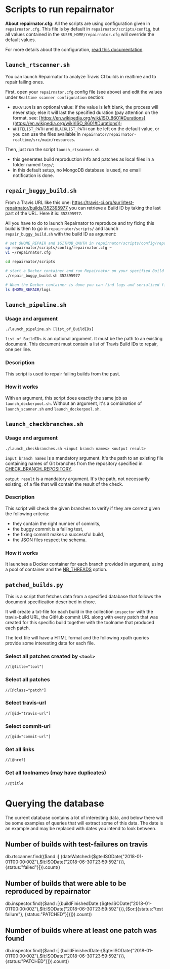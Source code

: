 # Scripts to run repairnator


**About repairnator.cfg**: All the scripts are using configuration given in `repairnator.cfg`.
This file is by default in `repairnator/scripts/config`, but all values contained in the `$USER_HOME/repairnator.cfg` will override the default values.

For more details about the configuration, [read this documentation](repairnator-config.md).

## `launch_rtscanner.sh`

You can launch Repairnator to analyze Travis CI builds in realtime and to repair failing ones.

First, open your `repairnator.cfg` config file (see above) and edit the values under `Realtime scanner configuration` section:
  - `DURATION` is an optional value: if the value is left blank, the process will never stop; else it will last the specified duration (pay attention on the format, see: [https://en.wikipedia.org/wiki/ISO_8601#Durations](https://en.wikipedia.org/wiki/ISO_8601#Durations));
  - `WHITELIST_PATH` and `BLACKLIST_PATH` can be left on the default value, or you can use the files available in `repairnator/repairnator-realtime/src/main/resources`.
  
Then, just run the script `launch_rtscanner.sh`.

* this generates build reproduction info and patches as local files in a folder named `logs/`;
* in this default setup, no MongoDB database is used, no email notification is done.

## `repair_buggy_build.sh`

From a Travis URL like this one: https://travis-ci.org/surli/test-repairnator/builds/352395977 you can retrieve a Build ID by taking the last part of the URL.
Here it is: `352395977`.

All you have to do to launch Repairnator to reproduce and try fixing this build is then to go in `repairnator/scripts/` and launch `repair_buggy_build.sh` with the build ID as argument:

```bash
# set $HOME_REPAIR and $GITHUB_OAUTH in repairnator/scripts/config/repairnator.cfg
cp repairnator/scripts/config/repairnator.cfg ~
vi ~/repairnator.cfg

cd repairnator/scripts

# start a Docker container and run Repairnator on your specified Build ID.
./repair_buggy_build.sh 352395977

# When the Docker container is done you can find logs and serialized files in the `$HOME_REPAIR/logs` path.
ls $HOME_REPAIR/logs
```

## `launch_pipeline.sh`

### Usage and argument
```
./launch_pipeline.sh [list_of_BuildIDs]
```

`list_of_BuildIDs` is an optional argument. 
It must be the path to an existing document. 
This document must contain a list of Travis Build IDs to repair, one per line.

### Description

This script is used to repair failing builds from the past. 

### How it works

With an argument, this script does exactly the same job as `launch_dockerpool.sh`.
Without an argument, it's a combination of `launch_scanner.sh` and `launch_dockerpool.sh`.

## `launch_checkbranches.sh`

### Usage and argument

```
./launch_checkbranches.sh <input branch names> <output result>
```

`input branch names` is a mandatory argument. It's the path to an existing file containing names of Git branches from the repository specified in [CHECK_BRANCH_REPOSITORY](repairnator-config.md#check_branch_repository).

`output result` is a mandatory argument. It's the path, not necessarily existing, of a file that will contain the result of the check.

### Description

This script will check the given branches to verify if they are correct given the following criteria:
  - they contain the right number of commits,
  - the buggy commit is a failing test,
  - the fixing commit makes a successful build,
  - the JSON files respect the schema.
  
### How it works

It launches a Docker container for each branch provided in argument, using a pool of container and the [NB_THREADS](repairnator-config.md#nb_threads) option.

## `patched_builds.py`

This is a script that fetches data from a specified database that
follows the document specification described in chore. 

It will create a txt-file for each build in the collection `inspector`
with the travis-build URL, the GitHub commit URL along with every
patch that was created for this specific build together with the
toolname that produced each patch.

The text file will have a HTML format and the following xpath queries
provide some interesting data for each file.

### Select all patches created by `<tool>`
`//[@title="tool"]`

### Select all patches
`//[@class="patch"]`

### Select travis-url
`//[@id="travis-url"]`

### Select commit-url
`//[@id="commit-url"]`

### Get all links
`//[@href]`

### Get all toolnames (may have duplicates)
`//@title`

# Querying the database

The current database contains a lot of interesting data, and below there will be some examples of queries that will extract some of this data. The date is an example and may be replaced with dates you intend to look between.

## Number of builds with test-failures on travis

db.rtscanner.find({$and :[ {dateWatched:{$gte:ISODate("2018-01-01T00:00:00Z"),$lt:ISODate("2018-06-30T23:59:59Z")}},{status:"failed"}]}).count()

## Number of builds that were able to be reproduced by repairnator

db.inspector.find({$and :[{buildFinishedDate:{$gte:ISODate("2018-01-01T00:00:00Z"),$lt:ISODate("2018-06-30T23:59:59Z")}},{$or:[{status:"test failure"}, {status:"PATCHED"}]}]}).count()

## Number of builds where at least one patch was found

db.inspector.find({$and :[ {buildFinishedDate:{$gte:ISODate("2018-01-01T00:00:00Z"),$lt:ISODate("2018-06-30T23:59:59Z")}},{status:"PATCHED"}]}).count()

